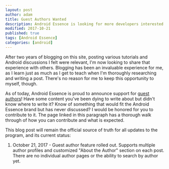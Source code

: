 ```yaml
---
layout: post
author: adam
title: Guest Authors Wanted
description: Android Essence is looking for more developers interested in contributing to the product.
modified: 2017-10-21
published: true
tags: [Android Essence]
categories: [android]
---
```


After two years of blogging on this site, posting various tutorials and Android discussions I felt were relevant, I'm now looking to share that experience with others. Blogging has been an invaluable experience for me, as I learn just as much as I get to teach when I'm thoroughly researching and writing a post. There's no reason for me to keep this opportunity to myself, though.

<!--more-->

As of today, Android Essence is proud to announce support for [guest authors]({{site.url}}/guest-author/)! Have some content you've been dying to write about but didn't know where to write it? Know of something that would fit the Android Essence brand but has never discussed? I would be honored for you to contribute to it. The page linked in this paragraph has a thorough walk through of how you can contribute and what is expected.

This blog post will remain the official source of truth for all updates to the program, and its current status:

1. October 21, 2017 - Guest author feature rolled out. Supports multiple author profiles and customized "About the Author" section on each post. There are no individual author pages or the ability to search by author yet.